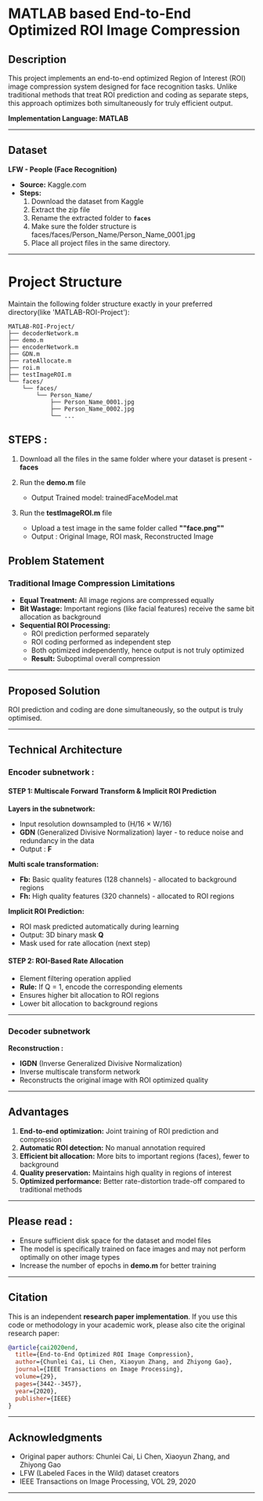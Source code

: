 # **MATLAB based End-to-End Optimized ROI Image Compression**

## **Description**

This project implements an end-to-end optimized Region of Interest (ROI) image compression system designed for face recognition tasks. Unlike traditional methods that treat ROI prediction and coding as separate steps, this approach optimizes both simultaneously for truly efficient output.

**Implementation Language: MATLAB**

---

## **Dataset**

**LFW - People (Face Recognition)**
- **Source:** Kaggle.com
- **Steps:**
  1. Download the dataset from Kaggle
  2. Extract the zip file
  3. Rename the extracted folder to **`faces`**
  4. Make sure the folder structure is faces/faces/Person_Name/Person_Name_0001.jpg
  5. Place all project files in the same directory.
---

# Project Structure

Maintain the following folder structure exactly in your preferred directory(like 'MATLAB-ROI-Project'):
```
MATLAB-ROI-Project/
├── decoderNetwork.m
├── demo.m
├── encoderNetwork.m
├── GDN.m
├── rateAllocate.m
├── roi.m
├── testImageROI.m
└── faces/
    └── faces/
        └── Person_Name/
            ├── Person_Name_0001.jpg
            ├── Person_Name_0002.jpg
            └── ...
```

## **STEPS :**

1. Download all the files in the same folder where your dataset is present - **faces**
2. Run the **demo.m** file
   - Output Trained model: trainedFaceModel.mat 

3. Run the **testImageROI.m** file
   - Upload a test image in the same folder called **""face.png""**
   - Output : Original Image, ROI mask, Reconstructed Image


## **Problem Statement**

### **Traditional Image Compression Limitations**
- **Equal Treatment:** All image regions are compressed equally
- **Bit Wastage:** Important regions (like facial features) receive the same bit allocation as background
- **Sequential ROI Processing:** 
  - ROI prediction performed separately
  - ROI coding performed as independent step
  - Both optimized independently, hence output is not truly optimized
  - **Result:** Suboptimal overall compression

---

## **Proposed Solution**

ROI prediction and coding are done simultaneously, so the output is truly optimised.

---

## **Technical Architecture**

### **Encoder subnetwork :**

#### **STEP 1: Multiscale Forward Transform & Implicit ROI Prediction**

**Layers in the subnetwork:**
- Input resolution downsampled to (H/16 × W/16)
- **GDN** (Generalized Divisive Normalization) layer - to reduce noise and redundancy in the data
- Output : **F**

**Multi scale transformation:**
- **Fb:** Basic quality features (128 channels) - allocated to background regions
- **Fh:** High quality features (320 channels) - allocated to ROI regions

**Implicit ROI Prediction:**
- ROI mask predicted automatically during learning
- Output: 3D binary mask **Q**
- Mask used for rate allocation (next step)

#### **STEP 2: ROI-Based Rate Allocation**

- Element filtering operation applied
- **Rule:** If Q = 1, encode the corresponding elements
- Ensures higher bit allocation to ROI regions
- Lower bit allocation to background regions

---

### **Decoder subnetwork**

**Reconstruction :**
- **IGDN** (Inverse Generalized Divisive Normalization)
- Inverse multiscale transform network
- Reconstructs the original image with ROI optimized quality

---


## **Advantages**

1. **End-to-end optimization:** Joint training of ROI prediction and compression
2. **Automatic ROI detection:** No manual annotation required
3. **Efficient bit allocation:** More bits to important regions (faces), fewer to background
4. **Quality preservation:** Maintains high quality in regions of interest
5. **Optimized performance:** Better rate-distortion trade-off compared to traditional methods

---


## **Please read :**

- Ensure sufficient disk space for the dataset and model files
- The model is specifically trained on face images and may not perform optimally on other image types
- Increase the number of epochs in **demo.m** for better training

---

## **Citation**

This is an independent **research paper implementation**.
If you use this code or methodology in your academic work,  please also cite the original research paper:
```bibtex
@article{cai2020end,
  title={End-to-End Optimized ROI Image Compression},
  author={Chunlei Cai, Li Chen, Xiaoyun Zhang, and Zhiyong Gao},
  journal={IEEE Transactions on Image Processing},
  volume={29},
  pages={3442--3457},
  year={2020},
  publisher={IEEE}
}
```
---

## **Acknowledgments**

- Original paper authors: Chunlei Cai, Li Chen, Xiaoyun Zhang, and Zhiyong Gao
- LFW (Labeled Faces in the Wild) dataset creators
- IEEE Transactions on Image Processing, VOL 29, 2020

---


